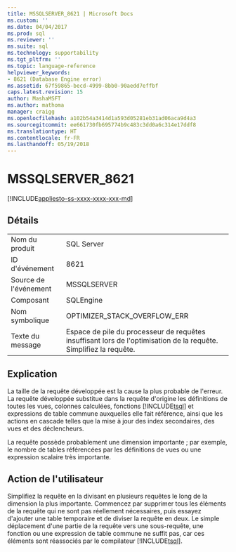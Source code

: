 ```yaml
---
title: MSSQLSERVER_8621 | Microsoft Docs
ms.custom: ''
ms.date: 04/04/2017
ms.prod: sql
ms.reviewer: ''
ms.suite: sql
ms.technology: supportability
ms.tgt_pltfrm: ''
ms.topic: language-reference
helpviewer_keywords:
- 8621 (Database Engine error)
ms.assetid: 67f59865-becd-4999-8bb0-90aedd7effbf
caps.latest.revision: 15
author: MashaMSFT
ms.author: mathoma
manager: craigg
ms.openlocfilehash: a102b54a3414d1a593d05281eb31ad06aca9d4a3
ms.sourcegitcommit: ee661730fb695774b9c483c3dd0a6c314e17ddf8
ms.translationtype: HT
ms.contentlocale: fr-FR
ms.lasthandoff: 05/19/2018
---
```

# <a name="mssqlserver8621"></a>MSSQLSERVER_8621
[!INCLUDE[appliesto-ss-xxxx-xxxx-xxx-md](../../includes/appliesto-ss-xxxx-xxxx-xxx-md.md)]
  
## <a name="details"></a>Détails  
  
|||  
|-|-|  
|Nom du produit|SQL Server|  
|ID d'événement|8621|  
|Source de l'événement|MSSQLSERVER|  
|Composant|SQLEngine|  
|Nom symbolique|OPTIMIZER_STACK_OVERFLOW_ERR|  
|Texte du message|Espace de pile du processeur de requêtes insuffisant lors de l'optimisation de la requête. Simplifiez la requête.|  
  
## <a name="explanation"></a>Explication  
La taille de la requête développée est la cause la plus probable de l'erreur. La requête développée substitue dans la requête d'origine les définitions de toutes les vues, colonnes calculées, fonctions [!INCLUDE[tsql](../../includes/tsql-md.md)] et expressions de table commune auxquelles elle fait référence, ainsi que les actions en cascade telles que la mise à jour des index secondaires, des vues et des déclencheurs.  
  
La requête possède probablement une dimension importante ; par exemple, le nombre de tables référencées par les définitions de vues ou une expression scalaire très importante.  
  
## <a name="user-action"></a>Action de l'utilisateur  
Simplifiez la requête en la divisant en plusieurs requêtes le long de la dimension la plus importante. Commencez par supprimer tous les éléments de la requête qui ne sont pas réellement nécessaires, puis essayez d'ajouter une table temporaire et de diviser la requête en deux.  Le simple déplacement d'une partie de la requête vers une sous-requête, une fonction ou une expression de table commune ne suffit pas, car ces éléments sont réassociés par le compilateur [!INCLUDE[tsql](../../includes/tsql-md.md)].  
  
